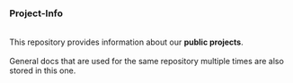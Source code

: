 ### Project-Info
\
This repository provides information about our __public projects__.
\
\
General docs that are used for the same repository multiple times are also stored in this one.
